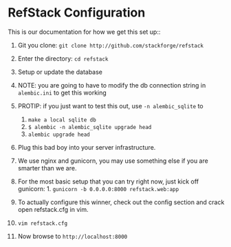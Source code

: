 RefStack Configuration
===========================

This is our documentation for how we get this set up::

1. Git you clone: `git clone http://github.com/stackforge/refstack`

1. Enter the directory: `cd refstack`

1. Setup or update the database

  1. NOTE: you are going to have to modify the db connection string in `alembic.ini` to get this working
  1. PROTIP: if you just want to test this out, use `-n alembic_sqlite` to
      1. `make a local sqlite db`
      1. `$ alembic -n alembic_sqlite upgrade head`
      1. `alembic upgrade head`

1. Plug this bad boy into your server infrastructure.
  1. We use nginx and gunicorn, you may use something else if you are smarter than we are.
  1. For the most basic setup that you can try right now, just kick off gunicorn:
    1. `gunicorn -b 0.0.0.0:8000 refstack.web:app`

1. To actually configure this winner, check out the config section and crack open refstack.cfg in vim.
  1. `vim refstack.cfg`

1. Now browse to `http://localhost:8000`
